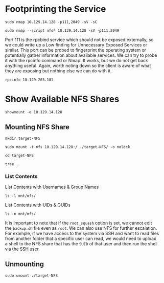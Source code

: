 # Footprinting the Service
```
sudo nmap 10.129.14.128 -p111,2049 -sV -sC
```
```
sudo nmap --script nfs* 10.129.14.128 -sV -p111,2049
```
Port 111 is the rpcbind service which should not be exposed externally, so we could write up a Low finding for Unnecessary Exposed Services or similar. This port can be probed to fingerprint the operating system or potentially gather information about available services. We can try to probe it with the rpcinfo command or Nmap. It works, but we do not get back anything useful. Again, worth noting down so the client is aware of what they are exposing but nothing else we can do with it.
```
rpcinfo 10.129.203.101
```

# Show Available NFS Shares
```
showmount -e 10.129.14.128
```
## Mounting NFS Share
```
mkdir target-NFS
```
```
sudo mount -t nfs 10.129.14.128:/ ./target-NFS/ -o nolock
```
```
cd target-NFS
```
```
tree .
```
### List Contents
List Contents with Usernames & Group Names 
```
ls -l mnt/nfs/
```
List Contents with UIDs & GUIDs
```
ls -n mnt/nfs/
```
It is important to note that if the `root_squash` option is set, we cannot edit the `backup.sh` file even as `root`. We can also use NFS for further escalation. For example, if we have access to the system via SSH and want to read files from another folder that a specific user can read, we would need to upload a shell to the NFS share that has the `SUID` of that user and then run the shell via the SSH user.
## Unmounting
```
sudo umount ./target-NFS
```
